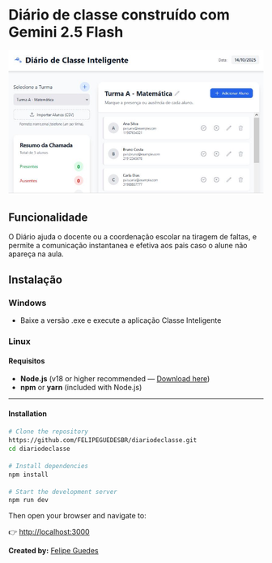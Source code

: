 # Diário de classe construído com Gemini 2.5 Flash

![Interface](foto.JPG)

## Funcionalidade

O Diário ajuda o docente ou a coordenação escolar na tiragem de faltas, e permite a comunicação instantanea e efetiva aos pais caso o alune não apareça na aula.



## Instalação
### Windows
- Baixe a versão .exe e execute a aplicação Classe Inteligente

### Linux
#### Requisitos

- **Node.js** (v18 or higher recommended — [Download here](https://www.nodejs.tech/pt-br/download))  
- **npm** or **yarn** (included with Node.js)  

---
#### Installation

```bash
# Clone the repository
https://github.com/FELIPEGUEDESBR/diariodeclasse.git
cd diariodeclasse

# Install dependencies
npm install

# Start the development server
npm run dev
````

Then open your browser and navigate to:

👉 [http://localhost:3000](http://localhost:3000)

**Created by:** [Felipe Guedes](https://br.linkedin.com/in/felipeguedesbr)
